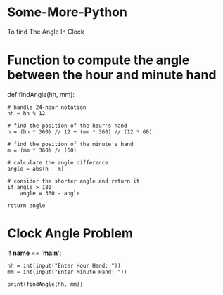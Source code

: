 # Some-More-Python
To find The Angle In Clock


# Function to compute the angle between the hour and minute hand
def findAngle(hh, mm):
 
    # handle 24-hour notation
    hh = hh % 12
 
    # find the position of the hour's hand
    h = (hh * 360) // 12 + (mm * 360) // (12 * 60)
 
    # find the position of the minute's hand
    m = (mm * 360) // (60)
 
    # calculate the angle difference
    angle = abs(h - m)
 
    # consider the shorter angle and return it
    if angle > 180:
        angle = 360 - angle
 
    return angle
 
 
# Clock Angle Problem
if __name__ == '__main__':
 
    hh = int(input("Enter Hour Hand: "))
    mm = int(input("Enter Minute Hand: "))
 
    print(findAngle(hh, mm))
